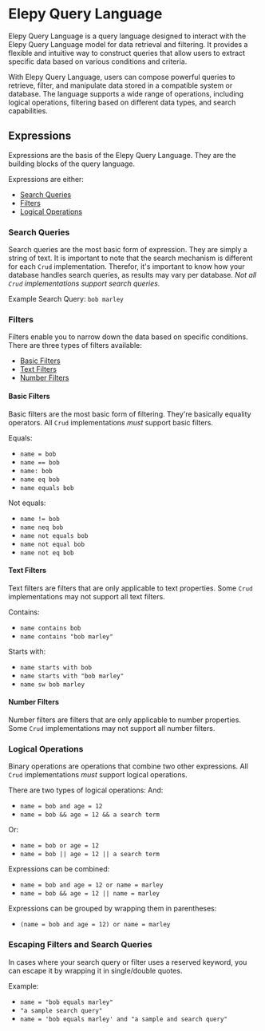 # Elepy Query Language

Elepy Query Language is a query language designed to interact with the Elepy Query Language model for data retrieval and filtering. It provides
a flexible and intuitive way to construct queries that allow users to extract specific data based on various conditions
and criteria.

With Elepy Query Language, users can compose powerful queries to retrieve, filter, and manipulate data stored in a compatible system
or database. The language supports a wide range of operations, including logical operations, filtering based on
different data types, and search capabilities.

## Expressions

Expressions are the basis of the Elepy Query Language. They are the building blocks of the query language.

Expressions are either:

- [Search Queries](#search-queries)
- [Filters](#filters)
- [Logical Operations](#logical-operations)

### Search Queries

Search queries are the most basic form of expression. They are simply a string of text.
It is important to note that the search mechanism is different for each `Crud` implementation. Therefor, it's important
to know how your database handles search queries, as results may vary per database. *Not all `Crud` implementations
support search queries.*

Example Search Query: `bob marley`

### Filters

Filters enable you to narrow down the data based on specific conditions. There are three types of filters available:

- [Basic Filters](#basic-filters)
- [Text Filters](#text-filters)
- [Number Filters](#number-filters)

#### Basic Filters

Basic filters are the most basic form of filtering. They're basically equality operators. All `Crud` implementations
*must* support basic filters.

Equals:

- `name = bob`
- `name == bob`
- `name: bob`
- `name eq bob`
- `name equals bob`

Not equals:

- `name != bob`
- `name neq bob`
- `name not equals bob`
- `name not equal bob`
- `name not eq bob`

#### Text Filters

Text filters are filters that are only applicable to text properties. Some `Crud` implementations may not support all
text filters.

Contains:

- `name contains bob`
- `name contains "bob marley"`

Starts with:

- `name starts with bob`
- `name starts with "bob marley"`
- `name sw bob marley`

#### Number Filters

Number filters are filters that are only applicable to number properties. Some `Crud` implementations may not support
all number filters.

### Logical Operations

Binary operations are operations that combine two other expressions. All `Crud` implementations *must* support logical
operations.

There are two types of logical operations:
And:

- `name = bob and age = 12`
- `name = bob && age = 12 && a search term`

Or:

- `name = bob or age = 12`
- `name = bob || age = 12 || a search term`

Expressions can be combined:

- `name = bob and age = 12 or name = marley`
- `name = bob && age = 12 || name = marley`

Expressions can be grouped by wrapping them in parentheses:

- `(name = bob and age = 12) or name = marley`

### Escaping Filters and Search Queries

In cases where your search query or filter uses a reserved keyword, you can escape it by wrapping it in single/double
quotes.

Example:

- `name = "bob equals marley"`
- `"a sample search query"`
- `name = 'bob equals marley' and "a sample and search query"`



